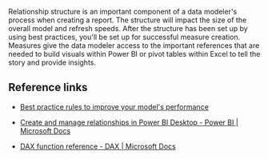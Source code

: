 Relationship structure is an important component of a data modeler's process when creating a report. The structure will impact the size of the overall model and refresh speeds. After the structure has been set up by using best practices, you'll be set up for successful measure creation. Measures give the data modeler access to the important references that are needed to build visuals within Power BI or pivot tables within Excel to tell the story and provide insights.

## Reference links

- [Best practice rules to improve your model's performance](/blog/best-practice-rules-to-improve-your-models-performance/?azure-portal=true)

- [Create and manage relationships in Power BI Desktop - Power BI \| Microsoft Docs](/power-bi/transform-model/desktop-create-and-manage-relationships/?azure-portal=true)

- [DAX function reference - DAX \| Microsoft Docs](/dax/dax-function-reference/?azure-portal=true)
